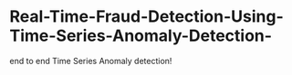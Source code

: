 # Real-Time-Fraud-Detection-Using-Time-Series-Anomaly-Detection-
end to end Time Series Anomaly detection!
